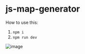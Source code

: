 # js-map-generator

How to use this:
1. `npm i`
2. `npm run dev`

![image](https://user-images.githubusercontent.com/15204156/221419741-f108e886-388c-42a3-baaf-1c77fdb30545.png)
